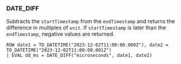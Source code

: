 <!--
This is generated by ESQL's AbstractFunctionTestCase. Do no edit it. See ../README.md for how to regenerate it.
-->

### DATE_DIFF
Subtracts the `startTimestamp` from the `endTimestamp` and returns the
difference in multiples of `unit`. If `startTimestamp` is later than the
`endTimestamp`, negative values are returned.

```
ROW date1 = TO_DATETIME("2023-12-02T11:00:00.000Z"), date2 = TO_DATETIME("2023-12-02T11:00:00.001Z")
| EVAL dd_ms = DATE_DIFF("microseconds", date1, date2)
```
